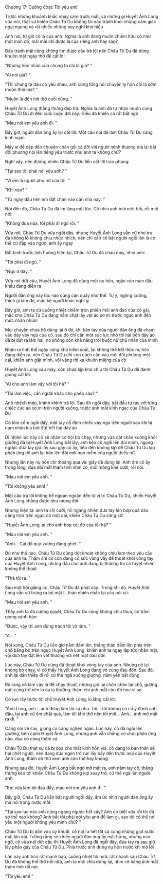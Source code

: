 




Chương 17: Cưỡng đoạt: Tôi yêu em!

Trước những khoảnh khắc nhạy cảm trước mắt, và những gì Huyết Ảnh Long vừa nói, thật sự khiến Châu Tử Du không tài nào tránh khỏi những cảm giác ngại ngùng và rất nhiều những suy nghĩ khó hiểu

Anh nói, từ giờ cô là của anh. Nghĩa là anh đang muốn chiếm hữu cô như một món đồ, mãi mãi chỉ được là của riêng anh hay sao?

Đấu tranh mãi cũng không tìm được câu trả lời nên Châu Tử Du đã dùng khuôn mặt ngây thơ để cất lời:

"Nhưng hôn nhân của chúng ta chỉ là giả? "

"Ai nói giả? "

"Thì chúng ta đâu có yêu nhau, anh cũng từng nói chuyện ly hôn chỉ là sớm muộn thôi mà? "

"Muộn là đến hơi thở cuối cùng. "

Huyết Ảnh Long thẳng thừng đáp trả. Nghĩa là anh đã tự nhận muốn cùng Châu Tử Du đi đến cuối cuộc đời này. Điều đó khiến cô rất bất ngờ

"Mau nói em yêu anh đi. "

Bấy giờ, người đàn ông ấy lại cất lời. Một câu nói đã làm Châu Tử Du càng kinh ngạc

Mấy ai đề cập đến chuyện chăn gối cả đời với người mình thương mà lại bắt đối phương nói lên tiếng yêu trước như anh ta không chứ?

Nghĩ vậy, nên đương nhiên Châu Tử Du liền cất lời trào phúng:

"Tại sao tôi phải nói yêu anh? "

"Vì em là người phụ nữ của tôi. "

"Khi nào? "

"Từ ngày đầu tiên em đặt chân vào căn nhà này. "

Nói đến đó, Châu Tử Du đã im lặng một lúc. Cô nhìn anh mãi một hồi, rồi mới nói:

"Không đùa nữa, tôi phải đi ngủ rồi. "

Vừa nói, Châu Tử Du vừa ngồi dậy, nhưng Huyết Ảnh Long vẫn cứ như trụ đá khổng lồ không chịu nhúc nhích, nên chỉ cần cô bật người ngồi lên là cơ thể cứ đập vào người anh ấy ngay

Bất bình trước tình huống hiện tại, Châu Tử Du đã chau mày, nhìn anh:

"Tôi phải đi ngủ. "

"Ngủ ở đây. "

Vừa nói dứt câu, Huyết Ảnh Long đã dùng một nụ hôn, ngăn cản màn đấu khẩu đang diễn ra

Người đàn ông này lúc nào cũng càn quấy như thế. Tự ý, ngông cuồng, thích gì làm đó, mặc kệ người khác nghĩ gì

Bây giờ, anh ta cứ cuồng nhiệt chiếm trọn phiến môi anh đào của cô gái, mặc cho Châu Tử Du đang nắm chặt lấy vạt áo sơ mi trước ngực anh đến mức nhăn nhúm

Mọi chuyện chưa hề dừng lại ở đó, khi bàn tay của người đàn ông đã chạm vào dây váy ngủ của cô, sau đó chỉ cần một sức lực nhỏ thì hai bên dây áo đã bị đứt ra làm hai, nó không còn khả năng trói buộc nữ chủ nhân của mình

Nhận ra tình thế ngày càng khó kiểm soát, lại không thể kết thúc nụ hôn đang diễn ra, nên Châu Tử Du chỉ còn cách cắn vào môi đối phương một cái, khiến anh giật mình, vội vàng rời xa khuôn miệng của cô

Huyết Ảnh Long cau mày, còn chưa kịp khó chịu thì Châu Tử Du đã đanh giọng cất lời:

"Ai cho anh làm vậy với tôi hả? "

"Tôi làm việc, cần người khác cho phép sao? "

Anh nhếch mép, khinh khỉnh trả lời. Sau đó ngồi dậy, bắt đầu tự tay cởi từng chiếc cúc áo sơ mi trên người xuống, trước ánh mắt kinh ngạc của Châu Tử Du

Cô lồm cồm ngồi dậy, một tay cố định chiếc váy ngủ trên người sau khi bị nam nhân kia bứt đứt hết hai dây áo

Dĩ nhiên lúc này cô sẽ nhân cơ hội bỏ chạy, nhưng vừa đặt chân xuống khỏi giường đã bị Huyết Ảnh Long bắt lấy, anh kéo cô ngồi lên đùi mình, ngang ngược đưa tay giữ lấy sau gáy cô ấy, tiếp đến không kịp để Châu Tử Du kịp phản ứng thì anh lại hôn lên đôi môi non mềm của người thiếu nữ

Nhưng lần này nụ hôn chỉ thoáng qua vài giây đã dừng lại. Anh ôm cô ấy trong lòng, đưa đôi mắt thâm tình nhìn cô, môi mỏng khẽ cười, rồi nói:

"Mau nói em yêu anh. "

"Tôi không yêu anh! "

Một câu trả lời không hề ngoan ngoãn đến từ vị trí Châu Tử Du, khiến Huyết Ảnh Long chẳng được như mong đợi

Nhưng hiện tại anh ta chỉ cười, rồi ngang nhiên đưa tay lên bóp quả đào căng tròn trên ngực cô một cái, khiến Châu Tử Du sửng sốt

"Huyết Ảnh Long, ai cho anh bóp cái đó của tôi hả? "

"Mau nói em yêu anh. "

"Anh... Cái đồ quỷ vương đáng ghét. "

Dù như thế nào, Châu Tử Du cũng dứt khoát không chịu làm theo yêu cầu của anh ta. Thậm chí cô còn đang cố sức vùng vẫy để thoát khỏi vòng tay của Huyết Ảnh Long, nhưng dẫu cho anh đang bị thương thì cô tuyệt nhiên không thể thoát

"Thả tôi ra. "

Sau một hồi giằng co, Châu Tử Du đã phát cáu. Trong khi đó, Huyết Ảnh Long vẫn cứ trưng ra bộ mặt lì, thản nhiên nhắc lại câu nói cũ:

"Mau nói em yêu anh. "

Thấy anh ta đã cương quyết, Châu Tử Du cũng không chịu thua, cô trầm giọng cảnh báo:

"Được, vậy thì anh đừng trách tôi vô tâm. "

"A... "

Nói xong, Châu Tử Du liền giơ nắm đấm lên, thẳng thắn đấm lên phía trên chỗ băng bó trên ngực Huyết Ảnh Long, khiến anh ta ngay lập tức nhăn mặt, vội đưa tay đặt lên vết thương với nét mặt đau đớn

Lúc này, Châu Tử Du cũng đã thoát khỏi vòng tay của anh. Nhưng cô lại không bỏ chạy, vì cô thấy Huyết Ảnh Long đang vô cùng đau đớn. Sau đó, anh lại dần thiếp đi rồi cứ thế ngã xuống giường, nằm yên bất động

Rõ ràng cô làm vậy là để chạy thoát, nhưng giờ lại chôn chân tại chỗ, gương mặt cũng trở nên lo âu lạ thường, thậm chí ánh mắt còn đỏ hoe vì sợ

Cô run rẩy bước tới chỗ Huyết Ảnh Long, lo lắng cất lời:

"Ảnh Long, anh... anh đừng làm tôi sợ nha. Tôi... tôi không có cố ý đánh anh đâu, tại anh cứ ôm chặt quá, làm tôi khó thở nên tôi mới... Anh... anh mở mắt ra đi. "

Càng nói về sau, giọng cô càng nghẹn ngào. Lúc này, cô đã ngồi lên giường, bên cạnh Huyết Ảnh Long, nhưng anh vẫn chẳng có chút phản ứng nào, dọa cô càng thêm sợ

Châu Tử Du thật sự đã bị dọa cho thất kinh hồn vía, cô đang lo bản thân sẽ hại chết người, nên đang đưa ngón trỏ run lẩy bẩy đến trước mũi của Huyết Ảnh Long, thăm dò thử xem anh còn thở hay không

Nhưng sau đó, Huyết Ảnh Long bất ngờ mở mắt ra, anh nắm tay cô, thẳng thừng kéo tới khiến Châu Tử Du không kịp xoay trở, cứ thể ngã lên người anh

"Em vừa làm tôi đau đấy, mau nói em yêu anh đi. "

Bấy giờ, Châu Tử Du liền bật người ngồi dậy, ấm ức nhìn người đàn ông ấy mà nói trong nước mắt:

"Tại sao lúc nào anh cũng ngang ngược hết vậy? Anh có biết vừa rồi tôi đã sợ thế nào không? Anh bắt tôi phải nói yêu anh để làm gì, sao tôi có thể nói yêu một người không yêu mình chứ? "

Châu Tử Du bị dồn vào ủy khuất, cô nói ra hết tất cả cùng những giọt nước mắt lăn dài. Tưởng rằng sẽ khiến người đàn ông ấy mất hứng, nhưng nào ngờ, cô vừa nói dứt câu thì Huyết Ảnh Long đã ngồi dậy, đưa tay ra sau giữ lấy phần gáy của Châu Tử Du. Phía trước anh dùng nụ hôn trước khi mở lời

Lần này anh hôn rất mạnh bạo, cuồng nhiệt tới mức rất nhanh sau Châu Tử Du đã không thể thở nổi nữa, anh ta mới chịu dừng lại, nhìn cô bằng ánh mắt thâm tình rồi nói:

"Tôi yêu em! "




